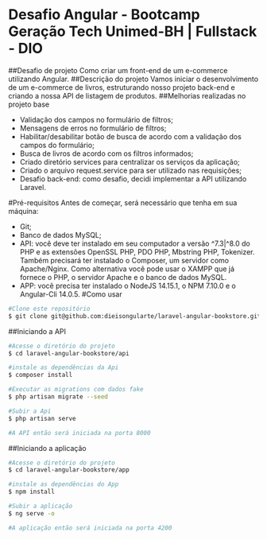 # Desafio Angular - Bootcamp Geração Tech Unimed-BH | Fullstack - DIO
##Desafio de projeto
Como criar um front-end de um e-commerce utilizando Angular.
##Descrição do projeto
Vamos iniciar o desenvolvimento de um e-commerce de livros, estruturando nosso projeto back-end e criando a nossa API de listagem de produtos.
##Melhorias realizadas no projeto base
- Validação dos campos no formulário de filtros;
- Mensagens de erros no formulário de filtros;
- Habilitar/desabilitar botão de busca de acordo com a validação dos campos do formulário;
- Busca de livros de acordo com os filtros informados;
- Criado diretório services para centralizar os serviços da aplicação;
- Criado o arquivo request.service para ser utilizado nas requisições;
- Desafio back-end: como desafio, decidi implementar a API utilizando Laravel.

#Pré-requisitos
Antes de começar, será necessário que tenha em sua máquina:
- Git;
- Banco de dados MySQL;
- API: você deve ter instalado em seu computador a versão ^7.3|^8.0 do PHP e as extensões OpenSSL PHP, PDO PHP, Mbstring PHP, Tokenizer. Também precisará ter instalado o Composer, um servidor como Apache/Nginx. Como alternativa você pode usar o XAMPP que já fornece o PHP, o servidor Apache e o banco de dados MySQL.
- APP: você precisa ter instalado o NodeJS 14.15.1, o NPM 7.10.0 e o Angular-Cli 14.0.5.
#Como usar
```bash
#Clone este repositório
$ git clone git@github.com:dieisongularte/laravel-angular-bookstore.git
```
##Iniciando a API
```bash
#Acesse o diretório do projeto
$ cd laravel-angular-bookstore/api

#instale as dependências da Api
$ composer install

#Executar as migrations com dados fake
$ php artisan migrate --seed

#Subir a Api
$ php artisan serve

#A API então será iniciada na porta 8000
```
##Iniciando a aplicação
```bash
#Acesse o diretório do projeto
$ cd laravel-angular-bookstore/app

#instale as dependências do App
$ npm install

#Subir a aplicação
$ ng serve -o

#A aplicação então será iniciada na porta 4200
```